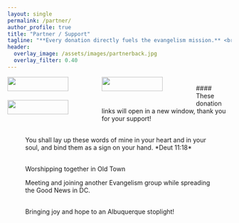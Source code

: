 ```yaml
---
layout: single
permalink: /partner/
author_profile: true
title: "Partner / Support"
tagline: "**Every donation directly fuels the evangelism mission.** <br>Your generous support helps provide Bibles, gospel tracts, travel expenses, care packages for the homeless, and essential outreach supplies—ensuring the message of salvation can go farther and touch more lives."
header:
  overlay_image: /assets/images/partnerback.jpg
  overlay_filter: 0.40
---
```


<div class="image123">
    <div style="float:left;margin-right:75px;margin-bottom:20px;">
        <a href="https://paypal.me/veronicadconner" target="_blank"><img src="{{ site.url }}{{ site.baseurl }}/assets/images/paypal.png" height="32" width="137" /></a>
    </div>
    <div style="float:left;margin-right:75px;margin-bottom:20px;">
        <a href="https://cash.app/$veronicadconner" target="_blank"><img src="{{ site.url }}{{ site.baseurl }}/assets/images/cashapp.png" height="32" width="137"  /></a>
    </div>
    <div style="float:left;margin-right:75px;margin-bottom:20px;">
        <a href="https://venmo.com/Veronica-Conner-2" target="_blank"><img src="{{ site.url }}{{ site.baseurl }}/assets/images/venmo.png" height="32" width="137"  /></a>
    </div>
</div>
<br>
#### These donation links will open in a new window, thank you for your support!

<figure class="third">
	<img src="{{ site.url }}{{ site.baseurl }}/assets/images/messagecards.jpg" alt="">
	<img src="{{ site.url }}{{ site.baseurl }}/assets/images/jesussaves.jpg" alt="">
	<img src="{{ site.url }}{{ site.baseurl }}/assets/images/braceletbump.jpg" alt="">
	<figcaption>You shall lay up these words of mine in your heart and in your soul, and bind them as a sign on your hand. *Deut 11:18*</figcaption>
</figure>

<figure class="half">
	<img src="{{ site.url }}{{ site.baseurl }}/assets/images/oldtown1.jpg" alt="">
	<img src="{{ site.url }}{{ site.baseurl }}/assets/images/oldtown2.jpg" alt="">
	<figcaption>Worshipping together in Old Town</figcaption>
</figure>

<figure>
<img src="{{ site.url }}{{ site.baseurl }}/assets/images/dcgroup1.jpg" alt="">
<figcaption>Meeting and joining another Evangelism group while spreading the Good News in DC.</figcaption>
</figure>

<figure class="third">
	<img src="{{ site.url }}{{ site.baseurl }}/assets/images/stoplight4.jpg" alt="">
	<img src="{{ site.url }}{{ site.baseurl }}/assets/images/stoplight2.jpg" alt="">
	<img src="{{ site.url }}{{ site.baseurl }}/assets/images/stoplight3.jpg" alt="">
	<figcaption>Bringing joy and hope to an Albuquerque stoplight!</figcaption>
</figure>